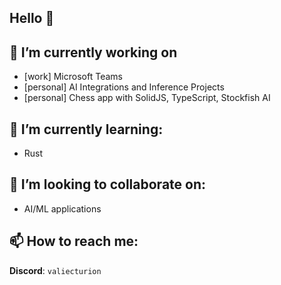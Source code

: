## Hello 👋

## 🔭 I’m currently working on 
- [work] Microsoft Teams
- [personal] AI Integrations and Inference Projects
- [personal] Chess app with SolidJS, TypeScript, Stockfish AI 
  
## 🌱 I’m currently learning:
- Rust

## 👯 I’m looking to collaborate on:
- AI/ML applications

## 📫 How to reach me:
**Discord**: `valiecturion`

